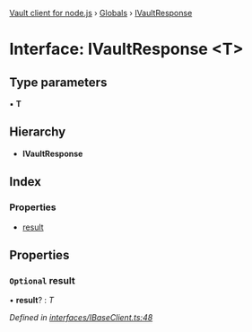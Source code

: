 [Vault client for node.js](../README.md) › [Globals](../globals.md) › [IVaultResponse](ivaultresponse.md)

# Interface: IVaultResponse <**T**>

## Type parameters

▪ **T**

## Hierarchy

* **IVaultResponse**

## Index

### Properties

* [result](ivaultresponse.md#optional-result)

## Properties

### `Optional` result

• **result**? : *T*

*Defined in [interfaces/IBaseClient.ts:48](https://github.com/theogravity/vault-tacular/blob/126b0b1/src/interfaces/IBaseClient.ts#L48)*
